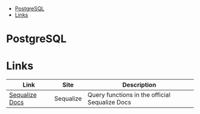 - [PostgreSQL](#postgresql)
- [Links](#links)

# PostgreSQL

# Links

| Link                                                                                  | Site      | Description                                    |
| ------------------------------------------------------------------------------------- | --------- | ---------------------------------------------- |
| [Sequalize Docs](https://sequelize.org/docs/v6/core-concepts/model-querying-finders/) | Sequalize | Query functions in the official Sequalize Docs |
